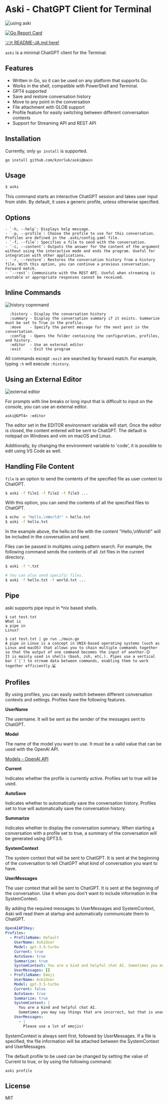 # Aski - ChatGPT Client for Terminal

![using aski](https://raw.githubusercontent.com/kznrluk/aski/main/docs/use.gif)

[![Go Report Card](https://goreportcard.com/badge/github.com/kznrluk/aski)](https://goreportcard.com/report/github.com/kznrluk/aski)

[🇯🇵 README-JA.md here!](https://github.com/kznrluk/aski/blob/main/README-JA.md)

`aski` is a minimal ChatGPT client for the Terminal.

## Features
- Written in Go, so it can be used on any platform that supports Go.
- Works in the shell, compatible with PowerShell and Terminal.
- GPT4 supported
- Save and restore conversation history
- Move to any point in the conversation
- File attachment with GLOB support
- Profile feature for easily switching between different conversation contexts
- Support for Streaming API and REST API

## Installation
Currently, only `go install` is supported.

```
go install github.com/kznrluk/aski@main
```

## Usage

```bash
$ aski
```

This command starts an interactive ChatGPT session and takes user input from stdin.
By default, it uses a generic profile, unless otherwise specified.

## Options

```
- `-h, --help`: Displays help message.
- `-p, --profile`: Choose the profile to use for this conversation. Profiles are defined in the .aski/config.yaml file.
- `-f, --file`: Specifies a file to send with the conversation.
- `-c, --content`: Outputs the answer for the content of the argument without using the interactive mode and ends the program. Useful for integration with other applications.
- `-r, --restore`: Restores the conversation history from a history file. With this option, you can continue a previous conversation. Forward match.
- `--rest`: Communicate with the REST API. Useful when streaming is unstable or appropriate responses cannot be received.
```

## Inline Commands

![history copmmand](https://raw.githubusercontent.com/kznrluk/aski/main/docs/history.png)


```
  :history - Display the conversation history
  :summary - Display the conversation summary if it exists. Summarize must be set to True in the profile.
  :move    - Specify the parent message for the next post in the conversation.
  :config  - Opens the folder containing the configuration, profiles, and history.
  :editor  - Use an external editor
  :exit    - Exit the program
```

All commands except `:exit` are searched by forward match. For example, typing `:h` will execute `:history`.

## Using an External Editor

![external editor](https://raw.githubusercontent.com/kznrluk/aski/main/docs/editor.gif)

For prompts with line breaks or long input that is difficult to input on the console, you can use an external editor.

```
aski@GPT4> :editor
```

The editor set in the EDITOR environment variable will start. Once the editor is closed, the content entered will be sent to ChatGPT. The default is notepad on Windows and vim on macOS and Linux.

Additionally, by changing the environment variable to 'code', it is possible to edit using VS Code as well.

## Handling File Content

`file` is an option to send the contents of the specified file as user context to ChatGPT.

```bash
$ aski -f file1 -f file2 -f file3 ...
```

With this option, you can send the contents of all the specified files to ChatGPT.

```bash
$ echo -e "Hello,\nWorld!" > hello.txt
$ aski -f hello.txt
```

In the example above, the hello.txt file with the content "Hello,\nWorld!" will be included in the conversation and sent.

Files can be passed in multiples using pattern search. For example, the following command sends the contents of all .txt files in the current directory.

```bash
$ aski -f *.txt

# You can also send specific files.
$ aski -f hello.txt -f world.txt ...
```

## Pipe

aski supports pipe input in *nix based shells.

```
$ cat test.txt
What is 
a pipe in
Linux?

$ cat test.txt | go run ./main.go
A pipe in Linux is a concept in UNIX-based operating systems (such as Linux and macOS) that allows you to chain multiple commands together so that the output of one command becomes the input of another.😊
It is mainly used in shells (bash, zsh, etc.). Pipes use a vertical bar (`|`) to stream data between commands, enabling them to work together efficiently.💻
```

## Profiles

By using profiles, you can easily switch between different conversation contexts and settings. Profiles have the following features.

**UserName**

The username. It will be sent as the sender of the messages sent to ChatGPT.

**Model**

The name of the model you want to use. It must be a valid value that can be used with the OpenAI API.

[Models - OpenAI API](https://platform.openai.com/docs/models/chatgpt)

**Current**

Indicates whether the profile is currently active. Profiles set to true will be used.

**AutoSave**

Indicates whether to automatically save the conversation history. Profiles set to true will automatically save the conversation history.

**Summarize**

Indicates whether to display the conversation summary. When starting a conversation with a profile set to true, a summary of the conversation will be generated using GPT3.5.

**SystemContext**

The system context that will be sent to ChatGPT. It is sent at the beginning of the conversation to tell ChatGPT what kind of conversation you want to have.

**UserMessages**

The user context that will be sent to ChatGPT. It is sent at the beginning of the conversation. Use it when you don't want to include information in the SystemContext.

By adding the required messages to UserMessages and SystemContext, Aski will read them at startup and automatically communicate them to ChatGPT.

```yaml
OpenAIAPIKey:
Profiles:
  - ProfileName: Default
    UserName: AskiUser
    Model: gpt-3.5-turbo
    Current: true
    AutoSave: true
    Summarize: true
    SystemContext: You are a kind and helpful chat AI. Sometimes you may say things that are incorrect, but that is unavoidable.
    UserMessages: []
  - ProfileName: Emoji
    UserName: AskiUser
    Model: gpt-3.5-turbo
    Current: false
    AutoSave: true
    Summarize: true
    SystemContext: |
      You are a kind and helpful chat AI.
      Sometimes you may say things that are incorrect, but that is unavoidable.
    UserMessages:
      - |
        Please use a lot of emojis!
```

SystemContext is always sent first, followed by UserMessages. If a file is specified, the file information will be attached between the SystemContext and UserMessages.

The default profile to be used can be changed by setting the value of Current to true, or by using the following command:

```
aski profile
```

## License

MIT